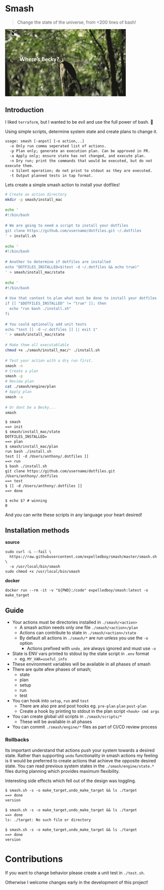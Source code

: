 # Smash

>  Change the state of the universe, from &lt;200 lines of bash!

<img title="" src="docs/lemme-smash.gif" alt="lemme-smash" data-align="left">

## Introduction

I liked `terraform`, but I wanted to be evil and use the full power of bash. 👺

Using simple scripts, determine system state and create plans to change it.

```
usage: smash [-anpst] [-o action,..]
  -o Only run comma seperated list of actions.
  -p Plan only; generate an execution plan. Can be approved in PR.
  -a Apply only; ensure state has not changed, and execute plan.
  -n Dry run; print the commands that would be executed, but do not execute them.
  -s Silent operation; do not print to stdout as they are executed.
  -t Output planned tests in tap format.
```

Lets create a simple smash action to install your dotfiles!

```sh
# Create an action directory
mkdir -p smash/install_mac

echo '
#!/bin/bash

# We are going to need a script to install your dotfiles
git clone https://github.com/username/dotfiles.git ~/.dotfiles
' > install.sh

echo '
#!/bin/bash

# Another to determine if dotfiles are installed
echo "DOTFILES_INSTALLED=$(test -d ~/.dotfiles && echo true)"
' > smash/install_mac/state

echo '
#!/bin/bash

# Use that context to plan what must be done to install your dotfiles
if [[ "$DOTFILES_INSTALLED" != "true" ]]; then
  echo "run bash ./install.sh"
fi

# You could optionally add unit tests
echo "test [[ -d ~/.dotfiles ]] || exit 1"
' > smash/install_mac/state

# Make them all executablable
chmod +x ./smash/install_mac/* ./install.sh

# Test your action with a dry run first.
smash -n
# Create a plan
smash -p
# Review plan
cat ./smash/engine/plan
# Apply plan
smash -a

# Or dont be a Becky...
smash
```

```
$ smash
==> init
$ smash/install_mac/state
DOTFILES_INSTALLED=
==> plan
$ smash/install_mac/plan
run bash ./install.sh
test [[ -d /Users/anthony/.dotfiles ]]
==> run
$ bash ./install.sh
git clone https://github.com/username/dotfiles.git /Users/anthony/.dotfiles
==> test
$ [[ -d /Users/anthony/.dotfiles ]]
==> done

$ echo $? # winning
0
```

And you can write these scripts in any language your heart desired!

## Installation methods

**source**

```
sudo curl -L --fail \
  https://raw.githubusercontent.com/expelledboy/smash/master/smash.sh \
  -o /usr/local/bin/smash
sudo chmod +x /usr/local/bin/smash
```

**docker**

```
docker run --rm -it -v "${PWD}:/code" expelledboy/smash:latest -o make_target
```

## Guide

- Your actions must be directories installed in `./smash/<action>`
  - A smash action needs only one file `./smash/<action>/plan`
  - Actions can contribute to state in `./smash/<action>/state`
  - By default all actions in `./smash/*` are run unless you use the `-o` option
    - Actions prefixed with `undo_` are always ignored and must use `-o`
- State is ENV vars printed to stdout by the state script in `.env` format
  - eg. `MY_VAR=useful_info`
- These environment variables will be available in all phases of smash
- There are quite afew phases of smash;
  - state
  - plan
  - setup
  - run
  - test
- You can hook into `setup`, `run` and `test`
  - There are also pre and post hooks eg. `pre-plan` `plan` `post-plan`
  - Create a hook by printing to stdout in the plan script `<hook> cmd args`
- You can create global util scripts in `./smash/scripts/*`
  - These will be available in all phases
- You can commit `./smash/engine/*` files as part of CI/CD review process

### Rollbacks

Its important understand that actions push your system towards a desired state.
Rather than supporting `undo` functionality in smash actions my feeling is it
would be preferred to create actions that achieve the opposite desired state.
You can read previous system states in the `./smash/engine/state.*` files during
planning which provides maximum flexibility.

Interesting side effects which fell out of the design was toggling.

```
$ smash.sh -s -o make_target,undo_make_target && ls ./target
==> done
version

$ smash.sh -s -o make_target,undo_make_target && ls ./target
==> done
ls: ./target: No such file or directory

$ smash.sh -s -o make_target,undo_make_target && ls ./target
==> done
version
```

# Contributions

If you want to change behavior please create a unit test in `./test.sh`.

Otherwise I welcome changes early in the development of this project!
